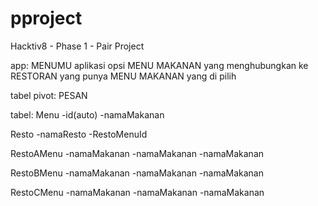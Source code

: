 # pproject
Hacktiv8 - Phase 1 - Pair Project

app: MENUMU
aplikasi opsi MENU MAKANAN yang menghubungkan ke RESTORAN yang punya MENU MAKANAN yang di pilih

tabel pivot:
PESAN

tabel:
Menu
-id(auto)
-namaMakanan

Resto
-namaResto
-RestoMenuId

RestoAMenu
-namaMakanan
-namaMakanan
-namaMakanan

RestoBMenu
-namaMakanan
-namaMakanan
-namaMakanan

RestoCMenu
-namaMakanan
-namaMakanan
-namaMakanan
